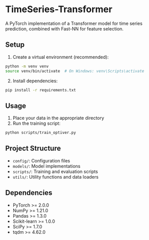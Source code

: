 # TimeSeries-Transformer

A PyTorch implementation of a Transformer model for time series prediction, combined with Fast-NN for feature selection.

## Setup

1. Create a virtual environment (recommended):
```bash
python -m venv venv
source venv/bin/activate  # On Windows: venv\Scripts\activate
```

2. Install dependencies:
```bash
pip install -r requirements.txt
```

## Usage

1. Place your data in the appropriate directory
2. Run the training script:
```bash
python scripts/train_optiver.py
```

## Project Structure

- `config/`: Configuration files
- `models/`: Model implementations
- `scripts/`: Training and evaluation scripts
- `utils/`: Utility functions and data loaders

## Dependencies

- PyTorch >= 2.0.0
- NumPy >= 1.21.0
- Pandas >= 1.3.0
- Scikit-learn >= 1.0.0
- SciPy >= 1.7.0
- tqdm >= 4.62.0 